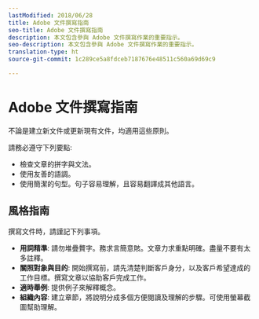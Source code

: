 ```yaml
---
lastModified: 2018/06/28
title: Adobe 文件撰寫指南
seo-title: Adobe 文件撰寫指南
description: 本文包含參與 Adobe 文件撰寫作業的重要指示。
seo-description: 本文包含參與 Adobe 文件撰寫作業的重要指示。
translation-type: ht
source-git-commit: 1c289ce5a8fdceb7187676e48511c560a69d69c9

---
```


# Adobe 文件撰寫指南

不論是建立新文件或更新現有文件，均適用這些原則。

請務必遵守下列要點:

- 檢查文章的拼字與文法。
- 使用友善的語調。
- 使用簡潔的句型。句子容易理解，且容易翻譯成其他語言。

## 風格指南

撰寫文件時，請謹記下列事項。

- **用詞精準**: 請勿堆疊贅字。務求言簡意賅。文章力求重點明確。盡量不要有太多註釋。
- **關照對象與目的**: 開始撰寫前，請先清楚判斷客戶身分，以及客戶希望達成的工作目標。撰寫文章以協助客戶完成工作。
- **適時舉例**: 提供例子來解釋概念。
- **組織內容**: 建立章節，將說明分成多個方便閱讀及理解的步驟。可使用螢幕截圖幫助理解。
